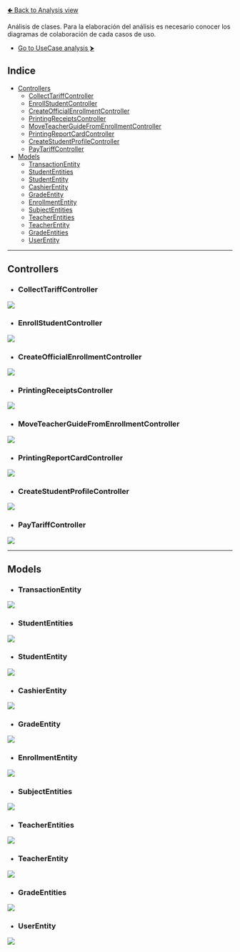 [🢀 Back to Analysis view](./analysis-view.md)

Análisis de clases.
Para la elaboración del análisis es necesario conocer los diagramas de colaboración de cada casos de uso.

* [Go to UseCase analysis ⮞](./analysis-view.usecase.md)

## Indice

- [Controllers](#control)
    - [CollectTariffController](#control1)
    - [EnrollStudentController](#control2)
    - [CreateOfficialEnrollmentController](#control3)
    - [PrintingReceiptsController](#control4)
    - [MoveTeacherGuideFromEnrollmentController](#control5)
    - [PrintingReportCardController](#control6)
    - [CreateStudentProfileController](#control7)
    - [PayTariffController](#control8)
- [Models](#model)
    - [TransactionEntity](#model1)
    - [StudentEntities](#model2)
    - [StudentEntity](#model3)
    - [CashierEntity](#model4)
    - [GradeEntity](#model5)
    - [EnrollmentEntity](#model6)
    - [SubjectEntities](#model7)
    - [TeacherEntities](#model8)
    - [TeacherEntity](#model9)
    - [GradeEntities](#model10)
    - [UserEntity](#model11)
---


## Controllers <a id="control"></a>


* ### CollectTariffController <a id="control1"></a>
![](../out/DesignView/AnalysisView/ClassAnalysis/Controllers/1.Iteration-page1.png)

* ### EnrollStudentController <a id="control2"></a>
![](../out/DesignView/AnalysisView/ClassAnalysis/Controllers/1.Iteration-page2.png)

* ### CreateOfficialEnrollmentController <a id="control3"></a>
![](../out/DesignView/AnalysisView/ClassAnalysis/Controllers/1.Iteration-page3.png)

* ### PrintingReceiptsController <a id="control4"></a>
![](../out/DesignView/AnalysisView/ClassAnalysis/Controllers/1.Iteration-page4.png)

* ### MoveTeacherGuideFromEnrollmentController <a id="control5"></a>
![](../out/DesignView/AnalysisView/ClassAnalysis/Controllers/1.Iteration-page5.png)

* ### PrintingReportCardController <a id="control6"></a>
![](../out/DesignView/AnalysisView/ClassAnalysis/Controllers/1.Iteration-page6.png)

* ### CreateStudentProfileController <a id="control7"></a>
![](../out/DesignView/AnalysisView/ClassAnalysis/Controllers/2.Iteration-0.png)

* ### PayTariffController <a id="control8"></a>
![](../out/DesignView/AnalysisView/ClassAnalysis/Controllers/2.Iteration-1.png)




---
## Models <a id="model"></a>


* ### TransactionEntity <a id="model1"></a>
![](../out/DesignView/AnalysisView/ClassAnalysis/Models/1.Iteration-page1.png)

* ### StudentEntities <a id="model2"></a>
![](../out/DesignView/AnalysisView/ClassAnalysis/Models/1.Iteration-page2.png)

* ### StudentEntity <a id="model3"></a>
![](../out/DesignView/AnalysisView/ClassAnalysis/Models/1.Iteration-page3.png)

* ### CashierEntity <a id="model4"></a>
![](../out/DesignView/AnalysisView/ClassAnalysis/Models/1.Iteration-page4.png)

* ### GradeEntity <a id="model5"></a>
![](../out/DesignView/AnalysisView/ClassAnalysis/Models/1.Iteration-page5.png)

* ### EnrollmentEntity <a id="model6"></a>
![](../out/DesignView/AnalysisView/ClassAnalysis/Models/1.Iteration-page6.png)

* ### SubjectEntities <a id="model7"></a>
![](../out/DesignView/AnalysisView/ClassAnalysis/Models/1.Iteration-page7.png)

* ### TeacherEntities <a id="model8"></a>
![](../out/DesignView/AnalysisView/ClassAnalysis/Models/1.Iteration-page8.png)

* ### TeacherEntity <a id="model9"></a>
![](../out/DesignView/AnalysisView/ClassAnalysis/Models/1.Iteration-page9.png)

* ### GradeEntities <a id="model10"></a>
![](../out/DesignView/AnalysisView/ClassAnalysis/Models/1.Iteration-page10.png)

* ### UserEntity <a id="model11"></a>
![](../out/DesignView/AnalysisView/ClassAnalysis/Models/1.Iteration-page11.png)